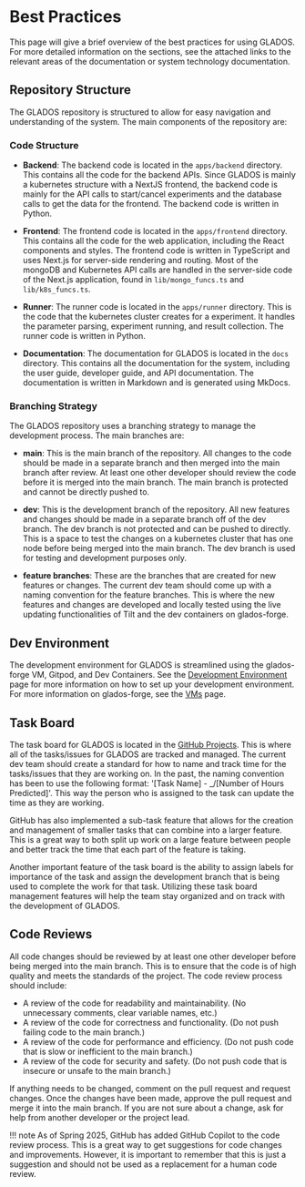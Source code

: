 # Best Practices

This page will give a brief overview of the best practices for using GLADOS. For more detailed information on the sections, see the attached links to the relevant areas of the documentation or system technology documentation.

## Repository Structure

The GLADOS repository is structured to allow for easy navigation and understanding of the system. The main components of the repository are:

### Code Structure

- **Backend**: The backend code is located in the `apps/backend` directory. This contains all the code for the backend APIs. Since GLADOS is mainly a kubernetes structure with a NextJS frontend, the backend code is mainly for the API calls to start/cancel experiments and the database calls to get the data for the frontend. The backend code is written in Python.

- **Frontend**: The frontend code is located in the `apps/frontend` directory. This contains all the code for the web application, including the React components and styles. The frontend code is written in TypeScript and uses Next.js for server-side rendering and routing. Most of the mongoDB and Kubernetes API calls are handled in the server-side code of the Next.js application, found in `lib/mongo_funcs.ts` and `lib/k8s_funcs.ts`.

- **Runner**: The runner code is located in the `apps/runner` directory. This is the code that the kubernetes cluster creates for a experiment. It handles the parameter parsing, experiment running, and result collection. The runner code is written in Python.

- **Documentation**: The documentation for GLADOS is located in the `docs` directory. This contains all the documentation for the system, including the user guide, developer guide, and API documentation. The documentation is written in Markdown and is generated using MkDocs.

### Branching Strategy

The GLADOS repository uses a branching strategy to manage the development process. The main branches are:

- **main**: This is the main branch of the repository. All changes to the code should be made in a separate branch and then merged into the main branch after review. At least one other developer should review the code before it is merged into the main branch. The main branch is protected and cannot be directly pushed to.

- **dev**: This is the development branch of the repository. All new features and changes should be made in a separate branch off of the dev branch. The dev branch is not protected and can be pushed to directly. This is a space to test the changes on a kubernetes cluster that has one node before being merged into the main branch. The dev branch is used for testing and development purposes only.

- **feature branches**: These are the branches that are created for new features or changes. The current dev team should come up with a naming convention for the feature branches. This is where the new features and changes are developed and locally tested using the live updating functionalities of Tilt and the dev containers on glados-forge.

## Dev Environment

The development environment for GLADOS is streamlined using the glados-forge VM, Gitpod, and Dev Containers. See the [Development Environment](../tutorial/dev_environment.md) page for more information on how to set up your development environment. For more information on glados-forge, see the [VMs](../infrastructure/vms.md) page.

## Task Board

The task board for GLADOS is located in the [GitHub Projects](https://github.com/orgs/AutomatingSciencePipeline/projects/1/views/1). This is where all of the tasks/issues for GLADOS are tracked and managed. The current dev team should create a standard for how to name and track time for the tasks/issues that they are working on. In the past, the naming convention has been to use the following format: '[Task Name] - _/[Number of Hours Predicted]'. This way the person who is assigned to the task can update the time as they are working. 

GitHub has also implemented a sub-task feature that allows for the creation and management of smaller tasks that can combine into a larger feature. This is a great way to  both split up work on a large feature between people and better track the time that each part of the feature is taking. 

Another important feature of the task board is the ability to assign labels for importance of the task and assign the development branch that is being used to complete the work for that task. Utilizing these task board management features will help the team stay organized and on track with the development of GLADOS.

## Code Reviews

All code changes should be reviewed by at least one other developer before being merged into the main branch. This is to ensure that the code is of high quality and meets the standards of the project. The code review process should include:

- A review of the code for readability and maintainability. (No unnecessary comments, clear variable names, etc.)
- A review of the code for correctness and functionality. (Do not push failing code to the main branch.)
- A review of the code for performance and efficiency. (Do not push code that is slow or inefficient to the main branch.)
- A review of the code for security and safety. (Do not push code that is insecure or unsafe to the main branch.)

If anything needs to be changed, comment on the pull request and request changes. Once the changes have been made, approve the pull request and merge it into the main branch. If you are not sure about a change, ask for help from another developer or the project lead.

!!! note
    As of Spring 2025, GitHub has added GitHub Copilot to the code review process. This is a great way to get suggestions for code changes and improvements. However, it is important to remember that this is just a suggestion and should not be used as a replacement for a human code review.